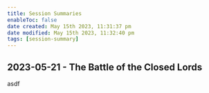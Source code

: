 ```yaml
---
title: Session Summaries
enableToc: false
date created: May 15th 2023, 11:31:37 pm
date modified: May 15th 2023, 11:32:40 pm
tags: [session-summary]
---
```

## 2023-05-21 - The Battle of the Closed Lords
asdf
